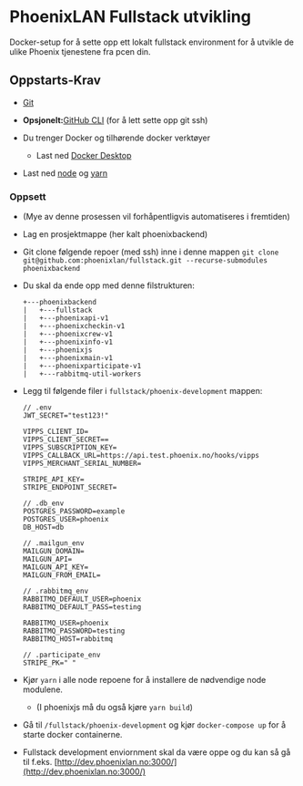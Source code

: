 # PhoenixLAN Fullstack utvikling

Docker-setup for å sette opp ett lokalt fullstack environment for å utvikle de ulike Phoenix tjenestene fra pcen din.

## Oppstarts-Krav

- [Git](https://git-scm.com/download/win)
- **Opsjonelt:**[GitHub CLI](https://cli.github.com/) (for å lett sette opp git ssh)
- Du trenger Docker og tilhørende docker verktøyer

  - Last ned [Docker Desktop](https://desktop.docker.com/win/main/amd64/Docker%20Desktop%20Installer.exe)
- Last ned [node](https://nodejs.org/en) og [yarn](https://classic.yarnpkg.com/lang/en/docs/install/#debian-stable)

### Oppsett

- (Mye av denne prosessen vil forhåpentligvis automatiseres i fremtiden)
- Lag en prosjektmappe (her kalt phoenixbackend)
- Git clone følgende repoer (med ssh) inne i denne mappen `git clone git@github.com:phoenixlan/fullstack.git --recurse-submodules phoenixbackend`
- Du skal da ende opp med denne filstrukturen:

  ```text
  +---phoenixbackend
  |   +---fullstack
  |   +---phoenixapi-v1
  |   +---phoenixcheckin-v1
  |   +---phoenixcrew-v1
  |   +---phoenixinfo-v1
  |   +---phoenixjs
  |   +---phoenixmain-v1
  |   +---phoenixparticipate-v1
  |   +---rabbitmq-util-workers
  ```

- Legg til følgende filer i `fullstack/phoenix-development` mappen:

  ```text
  // .env
  JWT_SECRET="test123!"

  VIPPS_CLIENT_ID=
  VIPPS_CLIENT_SECRET==
  VIPPS_SUBSCRIPTION_KEY=
  VIPPS_CALLBACK_URL=https://api.test.phoenix.no/hooks/vipps
  VIPPS_MERCHANT_SERIAL_NUMBER=

  STRIPE_API_KEY=
  STRIPE_ENDPOINT_SECRET=

  ```

  ```text
  // .db_env
  POSTGRES_PASSWORD=example
  POSTGRES_USER=phoenix
  DB_HOST=db

  ```

  ```text
  // .mailgun_env
  MAILGUN_DOMAIN= 
  MAILGUN_API= 
  MAILGUN_API_KEY= 
  MAILGUN_FROM_EMAIL= 

  ```

  ```text
  // .rabbitmq_env
  RABBITMQ_DEFAULT_USER=phoenix
  RABBITMQ_DEFAULT_PASS=testing

  RABBITMQ_USER=phoenix
  RABBITMQ_PASSWORD=testing
  RABBITMQ_HOST=rabbitmq
  ```

  ```text
  // .participate_env
  STRIPE_PK=" "
  ```

- Kjør `yarn` i alle node repoene for å installere de nødvendige node modulene.

  - (I phoenixjs må du også kjøre `yarn build`)
- Gå til `/fullstack/phoenix-development` og kjør `docker-compose up` for å starte docker containerne.
- Fullstack development enviornment skal da være oppe og du kan så gå til f.eks. [http://dev.phoenixlan.no:3000/](http://dev.phoenixlan.no:3000/)
